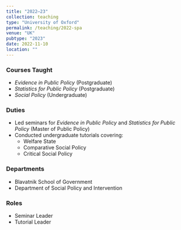 ```yaml
---
title: "2022–23"
collection: teaching
type: "University of Oxford"
permalink: /teaching/2022-spa
venue: "UK"
pubtype: "2023"
date: 2022-11-10
location: ""
---
```


### Courses Taught
- *Evidence in Public Policy* (Postgraduate)  
- *Statistics for Public Policy* (Postgraduate)  
- *Social Policy* (Undergraduate)

### Duties
- Led seminars for *Evidence in Public Policy* and *Statistics for Public Policy* (Master of Public Policy)
- Conducted undergraduate tutorials covering:
  - Welfare State  
  - Comparative Social Policy  
  - Critical Social Policy

### Departments
- Blavatnik School of Government  
- Department of Social Policy and Intervention

### Roles
- Seminar Leader  
- Tutorial Leader



